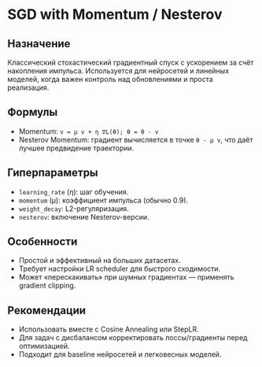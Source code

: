 # SGD with Momentum / Nesterov

## Назначение
Классический стохастический градиентный спуск с ускорением за счёт накопления импульса. Используется для нейросетей и линейных моделей, когда важен контроль над обновлениями и проста реализация.

## Формулы
- Momentum: `v = μ v + η ∇L(θ); θ = θ - v`
- Nesterov Momentum: градиент вычисляется в точке `θ - μ v`, что даёт лучшее предвидение траектории.

## Гиперпараметры
- `learning_rate` (η): шаг обучения.
- `momentum` (μ): коэффициент импульса (обычно 0.9).
- `weight_decay`: L2-регуляризация.
- `nesterov`: включение Nesterov-версии.

## Особенности
- Простой и эффективный на больших датасетах.
- Требует настройки LR scheduler для быстрого сходимости.
- Может «перескакивать» при шумных градиентах — применять gradient clipping.

## Рекомендации
- Использовать вместе с Cosine Annealing или StepLR.
- Для задач с дисбалансом корректировать лоссы/градиенты перед оптимизацией.
- Подходит для baseline нейросетей и легковесных моделей.
